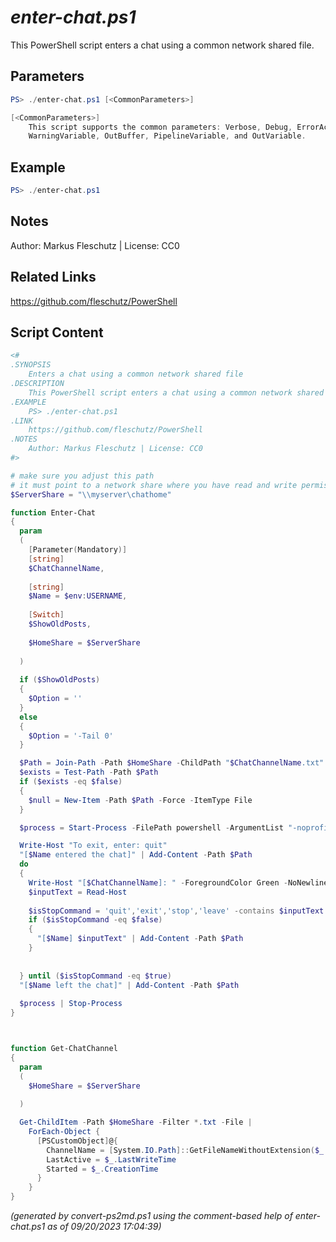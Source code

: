 *enter-chat.ps1*
================

This PowerShell script enters a chat using a common network shared file.

Parameters
----------
```powershell
PS> ./enter-chat.ps1 [<CommonParameters>]

[<CommonParameters>]
    This script supports the common parameters: Verbose, Debug, ErrorAction, ErrorVariable, WarningAction, 
    WarningVariable, OutBuffer, PipelineVariable, and OutVariable.
```

Example
-------
```powershell
PS> ./enter-chat.ps1

```

Notes
-----
Author: Markus Fleschutz | License: CC0

Related Links
-------------
https://github.com/fleschutz/PowerShell

Script Content
--------------
```powershell
<#
.SYNOPSIS
	Enters a chat using a common network shared file
.DESCRIPTION
	This PowerShell script enters a chat using a common network shared file.
.EXAMPLE
	PS> ./enter-chat.ps1
.LINK
	https://github.com/fleschutz/PowerShell
.NOTES
	Author: Markus Fleschutz | License: CC0
#>

# make sure you adjust this path
# it must point to a network share where you have read and write permissions
$ServerShare = "\\myserver\chathome"

function Enter-Chat 
{
  param
  (
    [Parameter(Mandatory)]
    [string]
    $ChatChannelName,
    
    [string]
    $Name = $env:USERNAME,
    
    [Switch]
    $ShowOldPosts,
    
    $HomeShare = $ServerShare
    
  )
  
  if ($ShowOldPosts)
  {
    $Option = ''
  }
  else
  {
    $Option = '-Tail 0'
  }

  $Path = Join-Path -Path $HomeShare -ChildPath "$ChatChannelName.txt"
  $exists = Test-Path -Path $Path
  if ($exists -eq $false)
  {
    $null = New-Item -Path $Path -Force -ItemType File
  }

  $process = Start-Process -FilePath powershell -ArgumentList "-noprofile -windowstyle hidden -command Get-COntent -Path '$Path' $Option -Wait | Out-GridView -Title 'Chat: [$ChatChannelName]'" -PassThru

  Write-Host "To exit, enter: quit"
  "[$Name entered the chat]" | Add-Content -Path $Path
  do
  {
    Write-Host "[$ChatChannelName]: " -ForegroundColor Green -NoNewline
    $inputText = Read-Host 
    
    $isStopCommand = 'quit','exit','stop','leave' -contains $inputText
    if ($isStopCommand -eq $false)
    {
      "[$Name] $inputText" | Add-Content -Path $Path
    }
    
    
  } until ($isStopCommand -eq $true)
  "[$Name left the chat]" | Add-Content -Path $Path
  
  $process | Stop-Process
}



function Get-ChatChannel
{
  param
  (
    $HomeShare = $ServerShare
    
  )

  Get-ChildItem -Path $HomeShare -Filter *.txt -File |
    ForEach-Object {
      [PSCustomObject]@{
        ChannelName = [System.IO.Path]::GetFileNameWithoutExtension($_.Name)
        LastActive = $_.LastWriteTime
        Started = $_.CreationTime
      }
    }
}
```

*(generated by convert-ps2md.ps1 using the comment-based help of enter-chat.ps1 as of 09/20/2023 17:04:39)*
